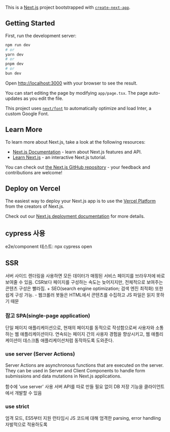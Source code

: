 This is a [Next.js](https://nextjs.org/) project bootstrapped with [`create-next-app`](https://github.com/vercel/next.js/tree/canary/packages/create-next-app).

## Getting Started

First, run the development server:

```bash
npm run dev
# or
yarn dev
# or
pnpm dev
# or
bun dev
```

Open [http://localhost:3000](http://localhost:3000) with your browser to see the result.

You can start editing the page by modifying `app/page.tsx`. The page auto-updates as you edit the file.

This project uses [`next/font`](https://nextjs.org/docs/basic-features/font-optimization) to automatically optimize and load Inter, a custom Google Font.

## Learn More

To learn more about Next.js, take a look at the following resources:

- [Next.js Documentation](https://nextjs.org/docs) - learn about Next.js features and API.
- [Learn Next.js](https://nextjs.org/learn) - an interactive Next.js tutorial.

You can check out [the Next.js GitHub repository](https://github.com/vercel/next.js/) - your feedback and contributions are welcome!

## Deploy on Vercel

The easiest way to deploy your Next.js app is to use the [Vercel Platform](https://vercel.com/new?utm_medium=default-template&filter=next.js&utm_source=create-next-app&utm_campaign=create-next-app-readme) from the creators of Next.js.

Check out our [Next.js deployment documentation](https://nextjs.org/docs/deployment) for more details.

## cypress 사용

e2e/component 테스트: npx cypress open

## SSR

서버 사이드 렌더링을 사용하면 모든 데이터가 매핑된 서비스 페이지를 브라우저에 바로 보여줄 수 있음. CSR보다 페이지를 구성하는 속도는 늦어지지만, 전체적으로 보여주는 콘텐츠 구성은 빨라짐. + SEO(search engine optimization; 검색 엔진 최적화) 또한 쉽게 구성 가능. - 웹크롤러 봇들은 HTML에서 콘텐츠를 수집하고 JS 파일은 읽지 못하기 때문

### 참고 SPA(single-page application)

단일 페이지 애플리케이션으로, 현재의 페이지를 동적으로 작성함으로써 사용자와 소통하는 웹 애플리케이션이다. 연속되는 페이지 간의 사용자 경험을 향상시키고, 웹 애플리케이션이 데스크톱 애플리케이션처럼 동작하도록 도와준다.

### use server (Server Actions)

Server Actions are asynchronous functions that are executed on the server. They can be used in Server and Client Components to handle form submissions and data mutations in Next.js applications.

함수에 'use server' 사용
서버 API를 따로 만들 필요 없이 DB 저장 기능을 클라이언트에서 개발할 수 있음

### use strict

엄격 모드, ES5부터 지원
런타임시 JS 코드에 대해 엄격한 parsing, error handling 자발적으로 적용하도록